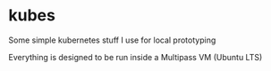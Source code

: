 # kubes
Some simple kubernetes stuff I use for local prototyping

Everything is designed to be run inside a Multipass VM (Ubuntu LTS) 